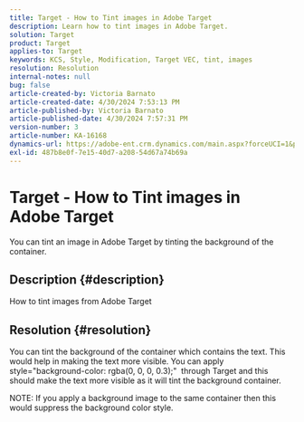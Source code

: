 ```yaml
---
title: Target - How to Tint images in Adobe Target
description: Learn how to tint images in Adobe Target.
solution: Target
product: Target
applies-to: Target
keywords: KCS, Style, Modification, Target VEC, tint, images
resolution: Resolution
internal-notes: null
bug: false
article-created-by: Victoria Barnato
article-created-date: 4/30/2024 7:53:13 PM
article-published-by: Victoria Barnato
article-published-date: 4/30/2024 7:57:31 PM
version-number: 3
article-number: KA-16168
dynamics-url: https://adobe-ent.crm.dynamics.com/main.aspx?forceUCI=1&pagetype=entityrecord&etn=knowledgearticle&id=e0292442-2b07-ef11-9f8a-6045bd0a08d9
exl-id: 487b8e0f-7e15-40d7-a208-54d67a74b69a
---
```

# Target - How to Tint images in Adobe Target


You can tint an image in Adobe Target by tinting the background of the container.

## Description {#description}


How to tint images from Adobe Target


## Resolution {#resolution}


You can tint the background of the container which contains the text. This would help in making the text more visible.
 You can apply style="background-color: rgba(0, 0, 0, 0.3);"  through Target and this should make the text more visible as it will tint the background container.

 NOTE: If you apply a background image to the same container then this would suppress the background color style.
